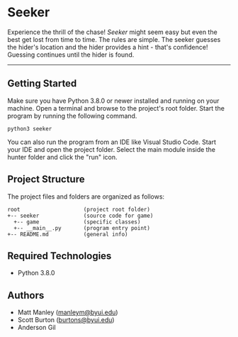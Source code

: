 # Seeker

Experience the thrill of the chase! <i>Seeker</i> might seem easy but even the best get lost
from time to time. The rules are simple. The seeker guesses the hider's location and the hider
provides a hint - that's confidence! Guessing continues until the hider is found.

---

## Getting Started

Make sure you have Python 3.8.0 or newer installed and running on your machine. Open a terminal and browse to the project's root folder. Start the program by running the following command.

```
python3 seeker
```

You can also run the program from an IDE like Visual Studio Code. Start your IDE and open the project folder. Select the main module inside the hunter folder and click the "run" icon.

## Project Structure

The project files and folders are organized as follows:

```
root                    (project root folder)
+-- seeker              (source code for game)
  +-- game              (specific classes)
  +-- __main__.py       (program entry point)
+-- README.md           (general info)
```

## Required Technologies

- Python 3.8.0

## Authors

- Matt Manley (manleym@byui.edu)
- Scott Burton (burtons@byui.edu)
- Anderson Gil
